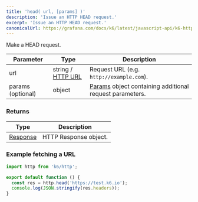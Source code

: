 ```yaml
---
title: 'head( url, [params] )'
description: 'Issue an HTTP HEAD request.'
excerpt: 'Issue an HTTP HEAD request.'
canonicalUrl: https://grafana.com/docs/k6/latest/javascript-api/k6-http/head/
---
```


Make a HEAD request.

| Parameter | Type | Description |
| --------- | ---- | ----------- |
| url | string / [HTTP URL](/javascript-api/k6-http/urlurl#returns) | Request URL (e.g. `http://example.com`). |
| params (optional) | object | [Params](/javascript-api/k6-http/params) object containing additional request parameters. |

### Returns

| Type                                         | Description           |
| -------------------------------------------- | --------------------- |
| [Response](/javascript-api/k6-http/response) | HTTP Response object. |

### Example fetching a URL

<CodeGroup labels={[]}>

```javascript
import http from 'k6/http';

export default function () {
  const res = http.head('https://test.k6.io');
  console.log(JSON.stringify(res.headers));
}
```

</CodeGroup>
